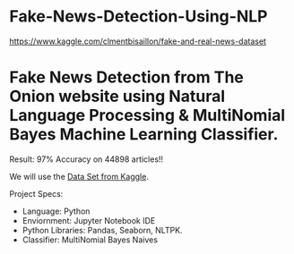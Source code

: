 # Fake-News-Detection-Using-NLP

https://www.kaggle.com/clmentbisaillon/fake-and-real-news-dataset


# Fake News Detection from The Onion website using Natural Language Processing & MultiNomial Bayes Machine Learning Classifier.

Result: 97% Accuracy on 44898 articles!!

We will use the [ Data Set from Kaggle](https://www.kaggle.com/clmentbisaillon/fake-and-real-news-dataset).

Project Specs:
*  Language: Python
* Enviornment: Jupyter Notebook IDE
* Python Libraries: Pandas, Seaborn, NLTPK.
* Classifier: MultiNomial Bayes Naives 
